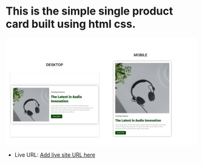 # This is the simple single product card built using html css.

![](./images/singleproduct.png)

- Live URL: [Add live site URL here]()
